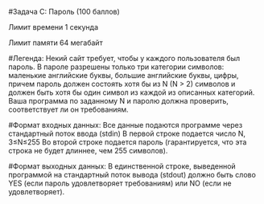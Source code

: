 #Задача C: Пароль (100 баллов)

Лимит времени 1 секунда

Лимит памяти 64 мегабайт

#Легенда:
Некий сайт требует, чтобы у каждого пользователя был пароль. В пароле разрешены
только три категории символов: маленькие английские буквы, большие английские буквы,
цифры, причем пароль должен состоять хотя бы из N (N > 2) символов и должен быть хотя бы
один символ из каждой из описанных категорий.
Ваша программа по заданному N и паролю должна проверить, соответствует ли он
требованиям.

#Формат входных данных:
Все данные подаются программе через стандартный поток ввода (stdin)
В первой строке подается число N, 3≤N≤255
Во второй строке подается пароль (гарантируется, что эта строка не будет длиннее, чем
255 символов).

#Формат выходных данных:
В единственной строке, выведенной программой на стандартный поток вывода (stdout)
должно быть слово YES (если пароль удовлетворяет требованиям) или NO (если не
удовлетворяет).
